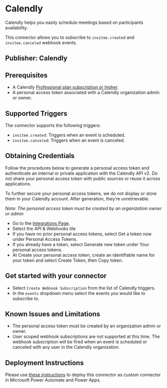 # Calendly
Calendly helps you easily schedule meetings based on participants availability.

This connector allows you to subscribe to `invitee.created` and `invitee.canceled` webhook events.

## Publisher: Calendly

## Prerequisites

* A Calendly [Professional plan subscription or higher](https://calendly.com/pricing).
* A personal access token associated with a Calendly organization admin or owner.

## Supported Triggers

The connector supports the following triggers:
* `invitee.created`: Triggers when an event is scheduled.
* `invitee.canceled`: Triggers when an event is canceled.

## Obtaining Credentials
Follow the procedures below to generate a personal access token and authenticate an internal or private application with the Calendly API v2. Do not share your personal access token with public sources or reuse it across applications.

To further secure your personal access tokens, we do not display or store them in your Calendly account. After generation, they’re unretrievable.

*Note: The personal access token must be created by an organization owner or admin*

* Go to the [Integrations Page](https://calendly.com/integrations).
* Select the API & Webhooks tile
* If you have no prior personal access tokens, select Get a token now under Personal Access Tokens.
* If you already have a token, select Generate new token under Your personal access tokens.
* At Create your personal access token, create an identifiable name for your token and select Create Token, then Copy token.

## Get started with your connector

* Select `Create Webhook Subscription` from the list of Calendly triggers.
* In the `events` dropdown menu select the events you would like to subscribe to.

## Known Issues and Limitations

* The personal access token must be created by an organization admin or owner.
* User scoped webhook subscriptions are not supported at this time. The webhook subscription will be fired when an event is scheduled or canceled with any user in the Calendly organization.

## Deployment Instructions

Please use [these instructions](https://docs.microsoft.com/en-us/connectors/custom-connectors/paconn-cli) to deploy this connector as custom connector in Microsoft Power Automate and Power Apps.
